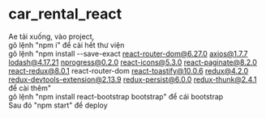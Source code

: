 # car_rental_react
Ae tải xuống, vào project, <br>
gõ lệnh "npm i" để cài hết thư viện <br>
gõ lệnh "npm install --save-exact react-router-dom@6.27.0 axios@1.7.7 lodash@4.17.21 nprogress@0.2.0 react-icons@5.3.0 react-paginate@8.2.0 react-redux@8.0.1 react-router-dom react-toastify@10.0.6 redux@4.2.0 redux-devtools-extension@2.13.9 redux-persist@6.0.0 redux-thunk@2.4.1 để cài thêm" <br>
gõ lệnh "npm install react-bootstrap bootstrap" để cái bootstrap <br>
Sau đó "npm start" để deploy
